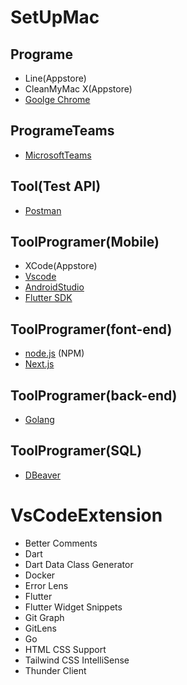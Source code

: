 # SetUpMac

## Programe
- Line(Appstore)
- CleanMyMac X(Appstore)
- [Goolge Chrome](https://www.google.com/chrome/?brand=YTUH&gclid=CjwKCAiA5Y6eBhAbEiwA_2ZWIa9aMmdXvzqsXF7jACCog8rxgGB8Y6UuIAXyImWq2Oz7ea2uCbQK0xoCU3kQAvD_BwE&gclsrc=aw.ds)

## ProgrameTeams
- [MicrosoftTeams](https://www.microsoft.com/th-th/microsoft-teams/download-app)

## Tool(Test API)
- [Postman](https://www.postman.com/downloads/)
## ToolProgramer(Mobile)
- XCode(Appstore)
- [Vscode](https://code.visualstudio.com/download)
- [AndroidStudio](https://developer.android.com/studio?gclid=CjwKCAiA5Y6eBhAbEiwA_2ZWIdzS1dnTwId53n6wo3gK7UTzDuwntb4XIx1HNY7w8wpEqhDL-rByfxoCpsgQAvD_BwE&gclsrc=aw.ds)
- [Flutter SDK](https://docs.flutter.dev/get-started/install)

## ToolProgramer(font-end)
- [node.js](https://nodejs.org/en/) (NPM)
- [Next.js](https://nextjs.org/docs)

## ToolProgramer(back-end)
- [Golang](https://go.dev/learn/)

## ToolProgramer(SQL)
- [DBeaver](https://dbeaver.io/download/)

# VsCodeExtension

- Better Comments
- Dart
- Dart Data Class Generator
- Docker
- Error Lens
- Flutter
- Flutter Widget Snippets
- Git Graph
- GitLens
- Go
- HTML CSS Support
- Tailwind CSS IntelliSense
- Thunder Client
